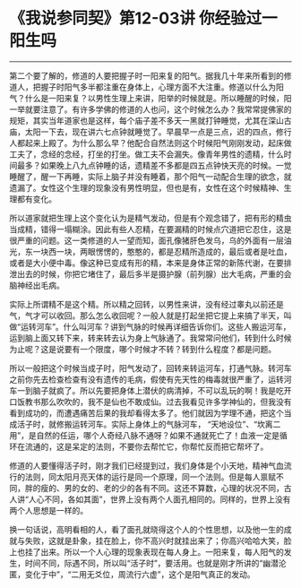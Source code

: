 # 《我说参同契》第12-03讲 你经验过一阳生吗

------

第二个要了解的，修道的人要把握子时一阳来复的阳气。据我几十年来所看到的修道人，把握子时阳气多半都注重在身体上，心理方面不大注重。修道以什么为阳气？什么是一阳来复？以男性生理上来讲，阳举的时候就是。所以睡醒的时候，阳一举就要注意了。有许多学佛的修道的人也问，这个时候怎么办？我常常提佛家的规矩，其实当年道家也是这样，每个庙子差不多天一黑就打钟睡觉，尤其在深山古庙，太阳一下去，现在讲六七点钟就睡觉了。早晨早一点是三点，迟的四点，修行人都起来上殿了。为什么那么早？他配合自然法则这个时候阳气刚刚发动，起床做工夫了，念经的念经，打坐的打坐。做工夫不会漏失。像青年男性的遗精，什么时间最多？如果晚上八九点钟睡的话，遗精差不多都是四五点钟快天亮的时候。一觉睡醒了，醒一下再睡，实际上脑子并没有睡着，那个阳气一动配合生理的欲念，就遗漏了。女性这个生理的现象没有男性明显，但也是有，女性在这个时候精神、生理都有变化。

所以道家就把生理上这个变化认为是精气发动，但是有个观念错了，把有形的精虫当成精，错得一塌糊涂。因此有些人忍精，在要漏精的时候点穴道把它忍住，这是很严重的问题。这一类修道的人一望而知，面孔像猪肝色发乌，乌的外面有一层油光，东一块西一块，两眼愣愣的，憨憨的，都是忍精所造成的，最后或者是吐血，或者是大小便中毒。像这种已变成有形的精，本来是身体正常的新陈代谢，在要排泄出去的时候，你把它堵住了，最后多半是摄护腺（前列腺）出大毛病，严重的会脑神经出毛病。

实际上所谓精不是这个精。所以精之回转，以男性来讲，没有经过睾丸以前还是气，气才可以收回。那么怎么收回呢？一般人就是打起坐把它提上来搞了半天，叫做“运转河车”。什么叫河车？讲到气脉的时候再详细告诉你们。这些人搬运河车，运到脑上面又转下来，转来转去认为身上气脉通了。我常常问他们，转到什么时候为止呢？这是说要有一个限度，哪个时候才不转？转到什么程度？都是问题。

所以一般把这个时候当成子时，阳气发动了，回转来转运河车，打通气脉。转河车之前你先去检查检查有没有遗传的毛病，假使有先天性的梅毒就很严重了，运转河车一到脑子就疯了。所以先要把身体上潜伏的病清掉，不可以乱玩的啊！我是吃开口饭教书那么吹吹的，我不是仙也不敢成仙。过去我看见许多学神仙的，但我没有看到成功的，而遭遇痛苦后果的我却看得太多了。他们就因为学理不通，把这个当成活子时，就修搬运转河车。实际上身体上的气脉河车， “天地设位”、“坎离二用”，是自然的任运，哪个人奇经八脉不通呀？如果不通就死亡了！血液一定是循环在流通的，这是呆定的法则，不要你去帮忙它，你帮忙反而把它帮坏了。

修道的人要懂得活子时，刚才我们已经提到过，我们身体是个小天地，精神气血流行的法则，同太阳月亮天体的运行是同一个原理，同一个法则。但是每人禀赋不同，胖的瘦的、男的女的、老的少的各有不同。这还不算数，心理的状况不同，古人讲“人心不同，各如其面”，世界上没有两个人面孔相同的。同样的，世界上没有两个人思想是一样的。

换一句话说，高明看相的人，看了面孔就晓得这个人的个性思想，以及他一生的成就与失败，这就是卦象，挂在脸上，你不高兴时就挂出来了；你高兴哈哈大笑，脸上也挂了出来。所以一个人心理的现象表现在每人身上。一阳来复，每人阳气的发生，时间不同，际遇不同，所以叫“活子时”，要活用。也就是刚才所讲的“幽潜沦匿，变化于中”，“二用无爻位，周流行六虚”，这个是阳气真正的发动。